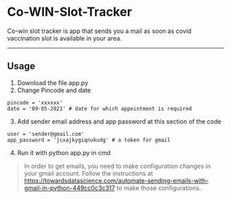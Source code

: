 # Co-WIN-Slot-Tracker

Co-win slot tracker is app that sends you a mail as soon as covid vaccination slot is available in your area.

---
## Usage

1. Download the file app.py
2. Change Pincode and date
```
pincode = 'xxxxxx'
date = '09-05-2021' # date for which appointment is required
```
3. Add sender email address and app password at this section of the code

```
user = 'sender@gmail.com'
app_password = 'jcxajkygiqnukudg' # a token for gmail
```
4. Run it with python app.py in cmd

> In order to get emails, you need to make configuration changes in your gmail account.
> Follow the instructions at https://towardsdatascience.com/automate-sending-emails-with-gmail-in-python-449cc0c3c317 to make those configurations.


